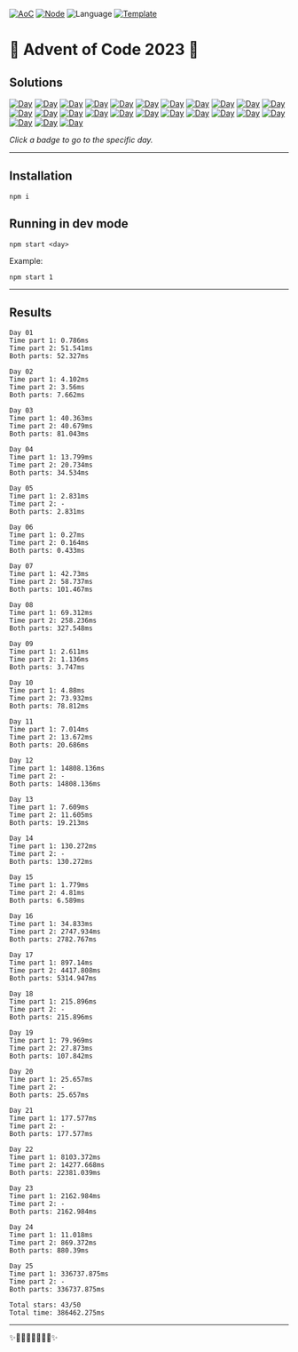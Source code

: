 <!-- Entries between SOLUTIONS and RESULTS tags are auto-generated -->

[![AoC](https://badgen.net/badge/AoC/2023/blue)](https://adventofcode.com/2023)
[![Node](https://badgen.net/badge/Node/v20.5.1+/blue)](https://nodejs.org/en/download/)
![Language](https://badgen.net/badge/Language/TypeScript/blue)
[![Template](https://badgen.net/badge/Template/aocrunner/blue)](https://github.com/caderek/aocrunner)

# 🎄 Advent of Code 2023 🎄

## Solutions

<!--SOLUTIONS-->

[![Day](https://badgen.net/badge/01/%E2%98%85%E2%98%85/green)](src/day01)
[![Day](https://badgen.net/badge/02/%E2%98%85%E2%98%85/green)](src/day02)
[![Day](https://badgen.net/badge/03/%E2%98%85%E2%98%85/green)](src/day03)
[![Day](https://badgen.net/badge/04/%E2%98%85%E2%98%85/green)](src/day04)
[![Day](https://badgen.net/badge/05/%E2%98%85%E2%98%86/yellow)](src/day05)
[![Day](https://badgen.net/badge/06/%E2%98%85%E2%98%85/green)](src/day06)
[![Day](https://badgen.net/badge/07/%E2%98%85%E2%98%85/green)](src/day07)
[![Day](https://badgen.net/badge/08/%E2%98%85%E2%98%85/green)](src/day08)
[![Day](https://badgen.net/badge/09/%E2%98%85%E2%98%85/green)](src/day09)
[![Day](https://badgen.net/badge/10/%E2%98%85%E2%98%85/green)](src/day10)
[![Day](https://badgen.net/badge/11/%E2%98%85%E2%98%85/green)](src/day11)
[![Day](https://badgen.net/badge/12/%E2%98%85%E2%98%86/yellow)](src/day12)
[![Day](https://badgen.net/badge/13/%E2%98%85%E2%98%85/green)](src/day13)
[![Day](https://badgen.net/badge/14/%E2%98%85%E2%98%86/yellow)](src/day14)
[![Day](https://badgen.net/badge/15/%E2%98%85%E2%98%85/green)](src/day15)
[![Day](https://badgen.net/badge/16/%E2%98%85%E2%98%85/green)](src/day16)
[![Day](https://badgen.net/badge/17/%E2%98%85%E2%98%85/green)](src/day17)
[![Day](https://badgen.net/badge/18/%E2%98%85%E2%98%86/yellow)](src/day18)
[![Day](https://badgen.net/badge/19/%E2%98%85%E2%98%85/green)](src/day19)
[![Day](https://badgen.net/badge/20/%E2%98%85%E2%98%86/yellow)](src/day20)
[![Day](https://badgen.net/badge/21/%E2%98%85%E2%98%86/yellow)](src/day21)
[![Day](https://badgen.net/badge/22/%E2%98%85%E2%98%85/green)](src/day22)
[![Day](https://badgen.net/badge/23/%E2%98%85%E2%98%86/yellow)](src/day23)
[![Day](https://badgen.net/badge/24/%E2%98%85%E2%98%85/green)](src/day24)
[![Day](https://badgen.net/badge/25/%E2%98%85%E2%98%85/green)](src/day25)

<!--/SOLUTIONS-->

_Click a badge to go to the specific day._

---

## Installation

```
npm i
```

## Running in dev mode

```
npm start <day>
```

Example:

```
npm start 1
```

---

## Results

<!--RESULTS-->

```
Day 01
Time part 1: 0.786ms
Time part 2: 51.541ms
Both parts: 52.327ms
```

```
Day 02
Time part 1: 4.102ms
Time part 2: 3.56ms
Both parts: 7.662ms
```

```
Day 03
Time part 1: 40.363ms
Time part 2: 40.679ms
Both parts: 81.043ms
```

```
Day 04
Time part 1: 13.799ms
Time part 2: 20.734ms
Both parts: 34.534ms
```

```
Day 05
Time part 1: 2.831ms
Time part 2: -
Both parts: 2.831ms
```

```
Day 06
Time part 1: 0.27ms
Time part 2: 0.164ms
Both parts: 0.433ms
```

```
Day 07
Time part 1: 42.73ms
Time part 2: 58.737ms
Both parts: 101.467ms
```

```
Day 08
Time part 1: 69.312ms
Time part 2: 258.236ms
Both parts: 327.548ms
```

```
Day 09
Time part 1: 2.611ms
Time part 2: 1.136ms
Both parts: 3.747ms
```

```
Day 10
Time part 1: 4.88ms
Time part 2: 73.932ms
Both parts: 78.812ms
```

```
Day 11
Time part 1: 7.014ms
Time part 2: 13.672ms
Both parts: 20.686ms
```

```
Day 12
Time part 1: 14808.136ms
Time part 2: -
Both parts: 14808.136ms
```

```
Day 13
Time part 1: 7.609ms
Time part 2: 11.605ms
Both parts: 19.213ms
```

```
Day 14
Time part 1: 130.272ms
Time part 2: -
Both parts: 130.272ms
```

```
Day 15
Time part 1: 1.779ms
Time part 2: 4.81ms
Both parts: 6.589ms
```

```
Day 16
Time part 1: 34.833ms
Time part 2: 2747.934ms
Both parts: 2782.767ms
```

```
Day 17
Time part 1: 897.14ms
Time part 2: 4417.808ms
Both parts: 5314.947ms
```

```
Day 18
Time part 1: 215.896ms
Time part 2: -
Both parts: 215.896ms
```

```
Day 19
Time part 1: 79.969ms
Time part 2: 27.873ms
Both parts: 107.842ms
```

```
Day 20
Time part 1: 25.657ms
Time part 2: -
Both parts: 25.657ms
```

```
Day 21
Time part 1: 177.577ms
Time part 2: -
Both parts: 177.577ms
```

```
Day 22
Time part 1: 8103.372ms
Time part 2: 14277.668ms
Both parts: 22381.039ms
```

```
Day 23
Time part 1: 2162.984ms
Time part 2: -
Both parts: 2162.984ms
```

```
Day 24
Time part 1: 11.018ms
Time part 2: 869.372ms
Both parts: 880.39ms
```

```
Day 25
Time part 1: 336737.875ms
Time part 2: -
Both parts: 336737.875ms
```

```
Total stars: 43/50
Total time: 386462.275ms
```

<!--/RESULTS-->

---

✨🎄🎁🎄🎅🎄🎁🎄✨